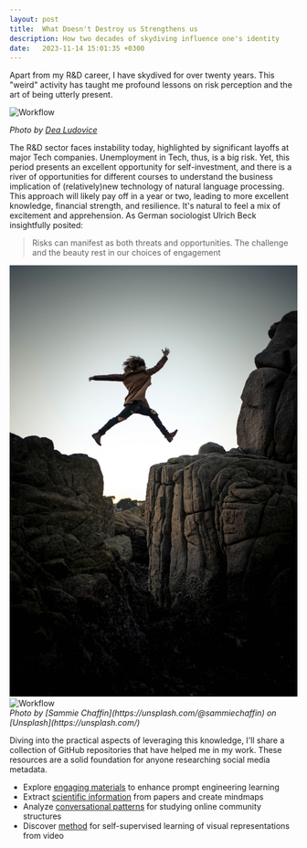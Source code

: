 ```yaml
---
layout: post
title:  What Doesn't Destroy us Strengthens us
description: How two decades of skydiving influence one's identity
date:   2023-11-14 15:01:35 +0300
---
```

Apart from my R&D career, I have skydived for over twenty years. This "weird" activity has taught me profound lessons on risk perception and the art of being utterly present.

![Workflow]({{site.baseurl}}/images/02-1.jpg)

*Photo by [Dea Ludovice](https://www.dealudovice.com/)*
<div>
</div>
The R&D sector faces instability today, highlighted by significant layoffs at major Tech companies. Unemployment in Tech, thus, is a big risk. Yet, this period presents an excellent opportunity for self-investment, and there is a river of opportunities for different courses to understand the business implication of (relatively)new technology of natural language processing. This approach will likely pay off in a year or two, leading to more excellent knowledge, financial strength, and resilience. It's natural to feel a mix of excitement and apprehension. As German sociologist Ulrich Beck insightfully posited:

> Risks can manifest as both threats and opportunities. The challenge and the beauty rest in our choices of engagement

<div class="gallery-box">
  <div class="gallery">
    <img src="/images/02-2.jpg" alt="Workflow">
    <img src="/images/02-3.jpg" alt="Workflow">
  </div>
  <em>Photo by [Sammie Chaffin](https://unsplash.com/@sammiechaffin) on [Unsplash](https://unsplash.com/)</em>
</div>

Diving into the practical aspects of leveraging this knowledge, I'll share a collection of GitHub repositories that have helped me in my work. These resources are a solid foundation for anyone researching social media metadata.

- Explore [engaging materials](https://github.com/f/awesome-chatgpt-prompts) to enhance prompt engineering learning
- Extract [scientific information](https://github.com/nhaouari/papersnap) from papers and create mindmaps
- Analyze [conversational patterns](https://github.com/bdfsaraiva/parshift) for studying online community structures
- Discover [method](https://github.com/facebookresearch/jepa/blob/main) for self-supervised learning of visual representations from video
